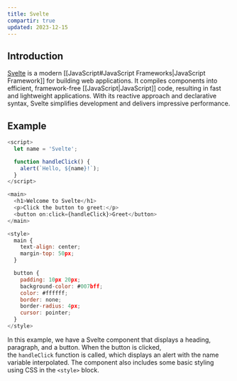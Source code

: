 ```yaml
---
title: Svelte
compartir: true
updated: 2023-12-15
---
```


## Introduction

[Svelte](https://svelte.dev/) is a modern [[JavaScript#JavaScript Frameworks|JavaScript Framework]] for building web applications. It compiles components into efficient, framework-free [[JavaScript|JavaScript]] code, resulting in fast and lightweight applications. With its reactive approach and declarative syntax, Svelte simplifies development and delivers impressive performance.

## Example

```javascript
<script>
  let name = 'Svelte';

  function handleClick() {
    alert(`Hello, ${name}!`);
  }
</script>

<main>
  <h1>Welcome to Svelte</h1>
  <p>Click the button to greet:</p>
  <button on:click={handleClick}>Greet</button>
</main>

<style>
  main {
    text-align: center;
    margin-top: 50px;
  }

  button {
    padding: 10px 20px;
    background-color: #007bff;
    color: #ffffff;
    border: none;
    border-radius: 4px;
    cursor: pointer;
  }
</style>
```

In this example, we have a Svelte component that displays a heading, paragraph, and a button. When the button is clicked, the `handleClick` function is called, which displays an alert with the name variable interpolated. The component also includes some basic styling using CSS in the `<style>` block.
